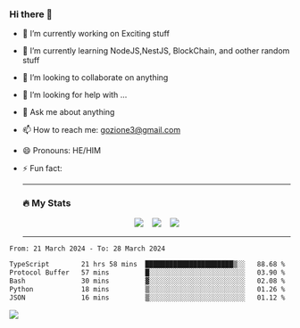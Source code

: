 ### Hi there 👋

<!--
**charlieScript/charlieScript** is a ✨ _special_ ✨ repository because its `README.md` (this file) appears on your GitHub profile.

Here are some ideas to get you started: -->

- 🔭 I’m currently working on Exciting stuff
- 🌱 I’m currently learning NodeJS,NestJS, BlockChain, and oother random stuff
- 👯 I’m looking to collaborate on anything
- 🤔 I’m looking for help with ...
- 💬 Ask me about anything
- 📫 How to reach me: gozione3@gmail.com
- 😄 Pronouns: HE/HIM
- ⚡ Fun fact:


  ---

  ### :fire: My Stats

  <div id="stats" align="center">
  <img src="http://github-readme-streak-stats.herokuapp.com?user=charlieScript&theme=dark&date_format=M%20j%5B%2C%20Y%5D" />&nbsp;&nbsp;&nbsp;
  <img src="https://github-readme-stats.vercel.app/api/top-langs/?username=charlieScript&layout=compact&theme=vision-friendly-dark"/>&nbsp;&nbsp;&nbsp;
  <img src="https://github-readme-stats.vercel.app/api?username=charlieScript&show_icons=true&theme=radical"/>
  </div>

  ---



<!--START_SECTION:waka-->

```txt
From: 21 March 2024 - To: 28 March 2024

TypeScript        21 hrs 58 mins  ██████████████████████▒░░   88.68 %
Protocol Buffer   57 mins         █░░░░░░░░░░░░░░░░░░░░░░░░   03.90 %
Bash              30 mins         ▓░░░░░░░░░░░░░░░░░░░░░░░░   02.08 %
Python            18 mins         ▒░░░░░░░░░░░░░░░░░░░░░░░░   01.26 %
JSON              16 mins         ▒░░░░░░░░░░░░░░░░░░░░░░░░   01.12 %
```

<!--END_SECTION:waka-->
![](https://komarev.com/ghpvc/?username=charlieScript)

